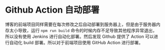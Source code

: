 # Github Action 自动部署

博客的前端项目同样需要在每次修改之后自动部署到服务器上，但是由于服务器内存太小导致，运行 `npm run build` 命令的时候内存不足导致其他程序异常退出，所以没有使用 Jenkins 进行自动化部署。然后发现 Github 提供了 Action 可以进行自动化 build 部署。所以对于前端项目使用 GitHub Action 进行部署。

